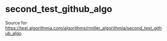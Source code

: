 # second_test_github_algo
Source for https://test.algorithmia.com/algorithms/rmiller_algorithmia/second_test_github_algo
